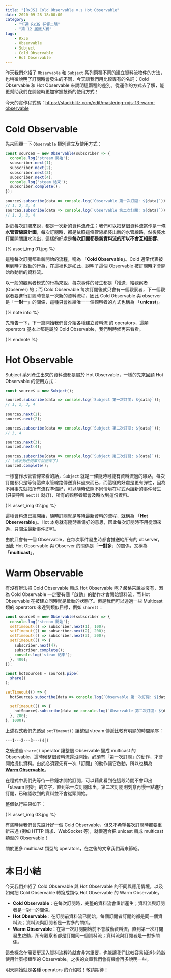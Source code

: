 ```yaml
---
title: "[RxJS] Cold Observable v.s Hot Observable"
date: 2020-09-28 18:00:00
category:
	- "打通 RxJS 任督二脈"
	- "第 12 屆鐵人賽"
tags:
	- RxJS
	- Observable
	- Subject
	- Cold Observable
	- Hot Observable
---
```


昨天我們介紹了 `Observable` 和 `Subject` 系列兩種不同的建立資料流物件的方法，也稍微說明了訂閱時會發生的不同，今天讓我們用比較專有的名詞：Cold Observable 和 Hot Observable 來說明這兩種的差別。從運作的方式去了解，能更幫助我們在開發時更加掌握技術的使用方式！

<!-- more -->

今天的實作程式碼：https://stackblitz.com/edit/mastering-rxjs-13-warm-observable

# Cold Observable

先來回顧一下 `Observable` 類別建立及使用方式：

```typescript
const source$ = new Observable(subscriber => {
  console.log('stream 開始');
  subscriber.next(1);
  subscriber.next(2);
  subscriber.next(3);
  subscriber.next(4);
  console.log('steam 結束');
  subscriber.complete();
});
 
source$.subscribe(data => console.log(`Observable 第一次訂閱: ${data}`));
// 1, 2, 3, 4
source$.subscribe(data => console.log(`Observable 第二次訂閱: ${data}`));
// 1, 2, 3, 4
```

對於每次訂閱來說，都是一次新的資料流產生；我們可以把整個資料流當作是一條**水管管線設計圖**，每次訂閱時，都是依照這條管線組裝出新的水管線路，然後裝水打開開關讓水流出，這樣的好處是**每次訂閱都是新資料流的所以不會互相影響**。

{% asset_img 01.jpg %}

這種每次訂閱都重新開始的流程，稱為 「**Cold Observable**」。Cold 通常代表被用到時才啟動的行為，在這裡也是如此，說明了這個 Observable 被訂閱時才會開始啟動新的資料流。

以一般的觀察者模式的行為來說，每次事件的發生都是「推送」給觀察者 (Observer) 的；而 Cold Observable 每次訂閱後就只會有一個觀察者，下一個觀察者要進行訂閱時會是一次新的資料流程，因此 Cold Observable 與 observer 是「**一對一**」的關係，這種只會推給唯一一個觀察者的方式也稱為 「**unicast**」。

{% note info %}

先預告一下，下一篇開始我們會介紹各種建立資料流 的 operators，這類 operators 基本上都是屬於 Cold Observable，我們到時候再來看看。

{% endnote %}

# Hot Observable

Subject 系列產生出來的資料流都是屬於 Hot Observable，一樣的先來回顧 Hot Observable 的使用方式：

```typescript
const source$ = new Subject();

source$.subscribe(data => console.log(`Subject 第一次訂閱: ${data}`));
// 1, 2, 3, 4
  
source$.next(1);
source$.next(2);

source$.subscribe(data => console.log(`Subject 第二次訂閱: ${data}`));
// 3, 4

source$.next(3);
source$.next(4);

source$.subscribe(data => console.log(`Subject 第三次訂閱: ${data}`));
// (沒收到任何事件就結束了)
source$.complete();
```

一樣當作水管管線來看的話，`Subject` 就是一條隨時可能有資料流過的線路，每次訂閱都只是等待這條水管線路傳送資料過來而已，而這樣的好處是更有彈性，因為不用事先就把所有流程準備好，可以隨時依照不同情境在程式內讓新的事件發生 (只要呼叫 `next()` 就好)，所有的觀察者都會及時收到這份資料。

{% asset_img 02.jpg %}

這種資料流已經開始，隨時訂閱就是等待最新資料的流程，就稱為 「**Hot Observerable**」。Hot 本身就有隨時準備好的意思，因此每次訂閱時不用從頭來過，只關注最新事件即可。

由於只會有一個 Observable，在每次事件發生時都會推送給所有的 observer，因此 Hot Observable 與 Observer 的關係是「**一對多**」的關係，又稱為 「**multicast**」。

# Warm Observable

有沒有辦法把 Cold Observable 轉成 Hot Observable 呢？嚴格來說並沒有，因為 Cold Observable 一定要有個「啟動」的動作才會開始資料流，而 Hot Observable 在被建立同時就是啟動的狀態了。但是我們可以透過一些 Multicast 類的 operators 來達到類似目標，例如 `share()`：

```typescript
const source$ = new Observable(subscriber => {
  console.log('stream 開始');
  setTimeout(() => subscriber.next(1), 100);
  setTimeout(() => subscriber.next(2), 200);
  setTimeout(() => subscriber.next(3), 300);
  setTimeout(() => {
    subscriber.next(4);
    subscriber.complete();
    console.log('steam 結束');
  }, 400);
});

const hotSource$ = source$.pipe(
  share()
);

setTimeout(() => {
  hotSource$.subscribe(data => console.log(`Observable 第一次訂閱: ${data}`));

  setTimeout(() => {
    hotSource$.subscribe(data => console.log(`Observable 第二次訂閱: ${data}`));
  }, 200);
}, 1000);
```

上述程式我們先透過 `setTimeout()` 讓整個 stream 傳遞比較有明顯的時間順序：

```
---1---2---3---(4|)
```

之後透過 `share()` operator 讓整個 Observable 變成 multicast 的 Observable，這時候整個資料流還沒開始，必須有「第一次訂閱」的動作，才會開始提供資料。由於必須要先有一次「訂閱」的動作讓它啟動，所以也稱為 **<u>Warm Observable</u>**。

在程式中我們先等待一秒鐘才開始訂閱，可以藉此看到在這段時間不會印出「stream 開始」的文字，直到第一次訂閱印出。第二次訂閱則刻意再慢一點進行訂閱，已確認收到的資料並不會從頭開始。

整個執行結果如下：

{% asset_img 03.jpg %}

有些時候我們會先設計好一個 Cold Observable，但又不希望每次訂閱時都要重新來過 (例如 HTTP 請求、WebSocket 等)，就很適合把 unicast 轉成 multicast 類型的 Observable！

關於更多 multicast 類型的 operators，在之後的文章我們再來節紹。

# 本日小結

今天我們介紹了 Cold Observable 與 Hot Observable 的不同與應用情境，以及如何把 Cold Observable 轉換成類似 Hot Observable 的 Warm Observable。

- **Cold Observable**：在每次訂閱時，完整的資料流會重新產生；資料流與訂閱者是一對一的關係。
- **Hot Observable**：在訂閱前資料流已開始，每個訂閱者訂閱的都是同一個資料流；資料流與訂閱者是一對多的關係。
- **Warm Observable**：在第一次訂閱開始前不會啟動資料流，直到第一次訂閱發生啟動，所有觀察者都是訂閱同一個資料流；資料流與訂閱者是一對多關係。

這些概念在需要更深入資料流程時就會非常重要，也能讓我們比較容易知道何時該使用什麼樣類型的 Observable。之後的文章我們會有機會再多說明一些。

明天開始就是各種 operators 的介紹啦！敬請期待！



